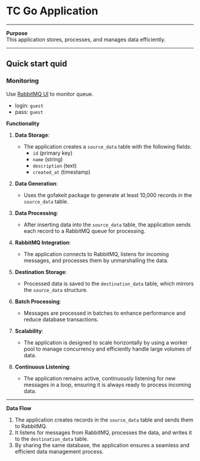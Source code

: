 # TC Go Application

---

**Purpose**  
This application stores, processes, and manages data efficiently.

---

## Quick start quid

### Monitoring
Use [RabbitMQ UI](http://localhost:15672) to monitor queue.
- login: `guest`
- pass: `guest`


**Functionality**

1. **Data Storage**:
    - The application creates a `source_data` table with the following fields:
        - `id` (primary key)
        - `name` (string)
        - `description` (text)
        - `created_at` (timestamp)

2. **Data Generation**:
    - Uses the gofakeit package to generate at least 10,000 records in the `source_data` table.

3. **Data Processing**:
    - After inserting data into the `source_data` table, the application sends each record to a RabbitMQ queue for processing.

4. **RabbitMQ Integration**:
    - The application connects to RabbitMQ, listens for incoming messages, and processes them by unmarshalling the data.

5. **Destination Storage**:
    - Processed data is saved to the `destination_data` table, which mirrors the `source_data` structure.

6. **Batch Processing**:
    - Messages are processed in batches to enhance performance and reduce database transactions.

7. **Scalability**:
    - The application is designed to scale horizontally by using a worker pool to manage concurrency and efficiently handle large volumes of data.

8. **Continuous Listening**:
    - The application remains active, continuously listening for new messages in a loop, ensuring it is always ready to process incoming data.

---

**Data Flow**
1. The application creates records in the `source_data` table and sends them to RabbitMQ.
2. It listens for messages from RabbitMQ, processes the data, and writes it to the `destination_data` table.
3. By sharing the same database, the application ensures a seamless and efficient data management process.